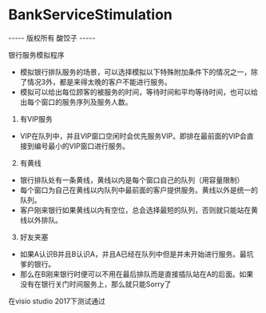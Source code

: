 # BankServiceStimulation

----- 版权所有 酸饺子 -----

银行服务模拟程序
- 模拟银行排队服务的场景，可以选择模拟以下特殊附加条件下的情况之一，除了情况3外，都是来得太晚的客户不能进行服务。
- 模拟可以给出每位顾客的被服务的时间，等待时间和平均等待时间，也可以给出每个窗口的服务序列及服务人数。

1. 有VIP服务
- VIP在队列中，并且VIP窗口空闲时会优先服务VIP。即排在最前面的VIP会直接到编号最小的VIP窗口进行服务。
2. 有黄线
- 银行排队处有一条黄线，黄线以内是每个窗口自己的队列（用容量限制）
- 每个窗口为自己在黄线以内队列中最前面的客户提供服务。黄线以外是统一的队列。
- 客户刚来银行如果黄线以内有空位，总会选择最短的队列，否则就只能站在黄线以外排队。
3. 好友夹塞
- 如果A认识B并且B认识A，并且A已经在队列中但是并未开始进行服务。最坑爹的银行。
- 那么在B刚来银行时便可以不用在最后排队而是直接插队站在A的后面。如果没有在银行关门时间服务上，那么就只能Sorry了

在visio studio 2017下测试通过


